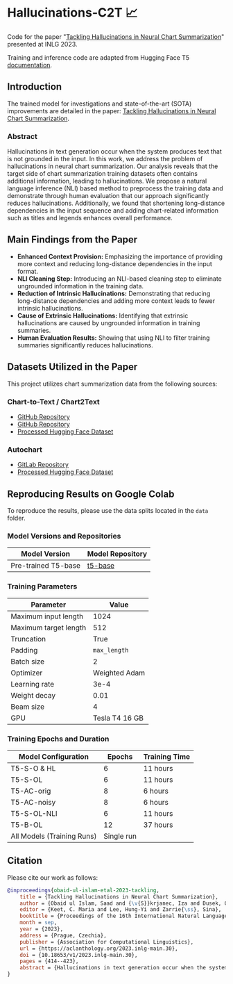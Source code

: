 # Hallucinations-C2T :chart_with_upwards_trend:

Code for the paper "[Tackling Hallucinations in Neural Chart Summarization](https://aclanthology.org/2023.inlg-main.30/)" presented at INLG 2023.

Training and inference code are adapted from Hugging Face T5 [documentation](https://huggingface.co/docs/transformers/model_doc/t5).

## Introduction

The trained model for investigations and state-of-the-art (SOTA) improvements are detailed in the paper: [Tackling Hallucinations in Neural Chart Summarization](https://aclanthology.org/2023.inlg-main.30/).

### Abstract

Hallucinations in text generation occur when the system produces text that is not grounded in the input. In this work, we address the problem of hallucinations in neural chart summarization. Our analysis reveals that the target side of chart summarization training datasets often contains additional information, leading to hallucinations. We propose a natural language inference (NLI) based method to preprocess the training data and demonstrate through human evaluation that our approach significantly reduces hallucinations. Additionally, we found that shortening long-distance dependencies in the input sequence and adding chart-related information such as titles and legends enhances overall performance.

## Main Findings from the Paper

- **Enhanced Context Provision:** Emphasizing the importance of providing more context and reducing long-distance dependencies in the input format.
- **NLI Cleaning Step:** Introducing an NLI-based cleaning step to eliminate ungrounded information in the training data.
- **Reduction of Intrinsic Hallucinations:** Demonstrating that reducing long-distance dependencies and adding more context leads to fewer intrinsic hallucinations.
- **Cause of Extrinsic Hallucinations:** Identifying that extrinsic hallucinations are caused by ungrounded information in training summaries.
- **Human Evaluation Results:** Showing that using NLI to filter training summaries significantly reduces hallucinations.

## Datasets Utilized in the Paper

This project utilizes chart summarization data from the following sources:

### Chart-to-Text / Chart2Text
- [GitHub Repository](https://github.com/vis-nlp/Chart-to-text)
- [GitHub Repository](https://github.com/JasonObeid/Chart2Text)
- [Processed Hugging Face Dataset](https://huggingface.co/datasets/saadob12/chart-to-text)


### Autochart
- [GitLab Repository](https://gitlab.com/bottle_shop/snlg/chart/autochart)
- [Processed Hugging Face Dataset](https://huggingface.co/datasets/saadob12/Autochart)

## Reproducing Results on Google Colab

To reproduce the results, please use the data splits located in the `data` folder.

### Model Versions and Repositories

| **Model Version**    | **Model Repository**                                     |
|----------------------|----------------------------------------------------------|
| Pre-trained T5-base  | [t5-base](https://huggingface.co/t5-base)                |

### Training Parameters

| **Parameter**                       | **Value**          |
|-------------------------------------|--------------------|
| Maximum input length                | 1024               |
| Maximum target length               | 512                |
| Truncation                          | True               |
| Padding                             | `max_length`       |
| Batch size                          | 2                  |
| Optimizer                           | Weighted Adam      |
| Learning rate                       | 3e-4               |
| Weight decay                        | 0.01               |
| Beam size                           | 4                  |
| GPU                                 | Tesla T4 16 GB     |

### Training Epochs and Duration

| **Model Configuration**          | **Epochs** | **Training Time** |
|----------------------------------|------------|--------------------|
| T5-S-O & HL                      | 6          | 11 hours           |
| T5-S-OL                          | 6          | 11 hours           |
| T5-AC-orig                       | 8          | 6 hours            |
| T5-AC-noisy                      | 8          | 6 hours            |
| T5-S-OL-NLI                      | 6          | 11 hours           |
| T5-B-OL                          | 12         | 37 hours           |
| All Models (Training Runs)       | Single run |                    |

## Citation

Please cite our work as follows:

```bibtex
@inproceedings{obaid-ul-islam-etal-2023-tackling,
    title = {Tackling Hallucinations in Neural Chart Summarization},
    author = {Obaid ul Islam, Saad and {\v{S}}krjanec, Iza and Dusek, Ondrej and Demberg, Vera},
    editor = {Keet, C. Maria and Lee, Hung-Yi and Zarrie{\ss}, Sina},
    booktitle = {Proceedings of the 16th International Natural Language Generation Conference},
    month = sep,
    year = {2023},
    address = {Prague, Czechia},
    publisher = {Association for Computational Linguistics},
    url = {https://aclanthology.org/2023.inlg-main.30},
    doi = {10.18653/v1/2023.inlg-main.30},
    pages = {414--423},
    abstract = {Hallucinations in text generation occur when the system produces text that is not grounded in the input. In this work, we tackle the problem of hallucinations in neural chart summarization. Our analysis shows that the target side of chart summarization training datasets often contains additional information, leading to hallucinations. We propose a natural language inference (NLI) based method to preprocess the training data and show through human evaluation that our method significantly reduces hallucinations. We also found that shortening long-distance dependencies in the input sequence and adding chart-related information like title and legends improves the overall performance.}
}
